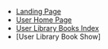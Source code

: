 - [Landing Page](https://wireframe.cc/vrznD2)
- [User Home Page](https://wireframe.cc/wCOswv)
- [User Library Books Index](https://wireframe.cc/2O8ub5)
- [User Library Book Show]
